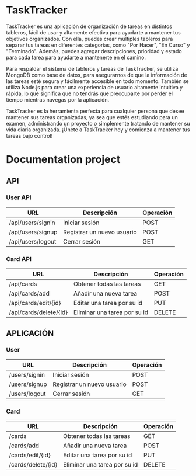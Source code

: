 # TaskTracker
TaskTracker es una aplicación de organización de tareas en distintos tableros, fácil de usar y altamente efectiva para ayudarte a mantener tus objetivos organizados. 
Con ella, puedes crear múltiples tableros para separar tus tareas en diferentes categorías, como "Por Hacer", "En Curso" y "Terminado". Además, puedes agregar 
descripciones, prioridad y estado para cada tarea para ayudarte a mantenerte en el camino.
        
Para respaldar el sistema de tableros y tareas de TaskTracker, se utiliza MongoDB como base de datos, para asegurarnos de que la información de las tareas esté segura y 
fácilmente accesible en todo momento. También se utiliza Node.js para crear una experiencia de usuario altamente intuitiva y rápida, lo que significa que no tendrás que 
preocuparte por perder el tiempo mientras navegas por la aplicación.

TaskTracker es la herramienta perfecta para cualquier persona que desee mantener sus tareas organizadas, ya sea que estés estudiando para un examen, administrando un 
proyecto o simplemente tratando de mantener su vida diaria organizada. ¡Únete a TaskTracker hoy y comienza a mantener tus tareas bajo control!

# Documentation project

## API
### User API
| URL                    | Descripción                         | Operación |
| --------------------   | ----------------------------------- |---------- |
| /api/users/signin      | Iniciar sesión          |POST|
| /api/users/signup  | Registrar un nuevo usuario | POST|
| /api/users/logout  |Cerrar sesión | GET|

### Card API
| URL                    | Descripción                         |  Operación |
| --------------------   | ----------------------------------- |---------- |
| /api/cards | Obtener todas las tareas | GET|
| /api/cards/add   | Añadir una nueva tarea        |POST|
| /api/cards/edit/{id}  |Editar una tarea por su id |PUT|
| /api/cards/delete/{id}  | Eliminar una tarea por su id |DELETE|


	
## APLICACIÓN
### User
| URL                    | Descripción                         | Operación |
| --------------------   | ----------------------------------- |---------- |
| /users/signin      | Iniciar sesión          |POST|
| /users/signup  | Registrar un nuevo usuario | POST|
| /users/logout  |Cerrar sesión | GET|

### Card
| URL                    | Descripción                         |  Operación |
| --------------------   | ----------------------------------- |---------- |
| /cards | Obtener todas las tareas | GET|
| /cards/add   | Añadir una nueva tarea        |POST|
| /cards/edit/{id}  |Editar una tarea por su id |PUT|
| /cards/delete/{id}  | Eliminar una tarea por su id |DELETE|
